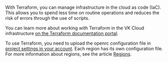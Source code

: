 With Terraform, you can manage infrastructure in the cloud as code (IaC). This allows you to spend less time on routine operations and reduces the risk of errors through the use of scripts.

You can learn more about working with Terraform in the VK Cloud infrastructure [on the Terraform documentation portal](https://mcs.mail.ru/docs/ru/additionals/terraform).

To use Terraform, you need to upload the openrc configuration file in [project settings in your account](https://mcs.mail.ru/app/project/terraform/). Each region has its own configuration file. For more information about regions, see the article [Regions](/ru/additionals/start/user-account/regions).
